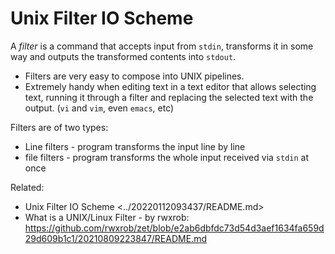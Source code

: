 # Unix Filter IO Scheme

A *filter* is a command that accepts input from `stdin`, transforms it 
in some way and outputs the transformed contents into `stdout`.

* Filters are very easy to compose into UNIX pipelines.
* Extremely handy when editing text in a text editor that allows 
  selecting text, running it through a filter and replacing the selected 
  text with the output. (`vi` and `vim`, even `emacs`, etc)

Filters are of two types:

* Line filters - program transforms the input line by line
* file filters - program transforms the whole input received via `stdin` 
  at once

Related:

* Unix Filter IO Scheme <../20220112093437/README.md>
* What is a UNIX/Linux Filter - by rwxrob: <https://github.com/rwxrob/zet/blob/e2ab6dbfdc73d54d3aef1634fa659d29d609b1c1/20210809223847/README.md>
